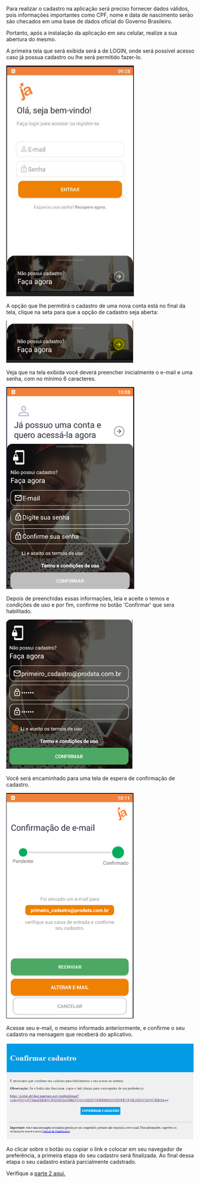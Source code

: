 Para realizar o cadastro na aplicação será preciso fornecer dados válidos, pois informações importantes como CPF, nome e data de nascimento serão são checados em uma base de dados oficial do Governo Brasileiro.

Portanto, após a instalação da aplicação em seu celular, realize a sua abertura do mesmo.

A primeira tela que será exibida será a de LOGIN, onde será possível acesso caso já possua cadastro ou lhe será permitido fazer-lo.

![image.png](/.attachments/image-8ab746c7-53f2-45f7-8da5-61b7740827cf.png)

A opção que lhe permitirá o cadastro de uma nova conta está no final da tela, clique na seta para que a opção de cadastro seja aberta:

![image.png](/.attachments/image-b605ca3b-8898-4b2a-a3ed-5170c53d00a1.png)

Veja que na tela exibida você deverá preencher inicialmente o e-mail e uma senha, com no mínimo 6 caracteres.

![image.png](/.attachments/image-fb2d6809-abe9-491e-8851-9fe250ba5a77.png)

Depois de preenchidas essas informações, leia e aceite o temos e condições de uso e por fim, confirme no botão 'Confirmar' que sera habilitado.

![image.png](/.attachments/image-8fbcd161-86bd-403c-b8aa-19d0062676d4.png)

Você será encaminhado para uma tela de espera de confirmação de cadastro.

![image.png](/.attachments/image-f8c489bc-bb9a-465b-85bd-cc2b5d89b9ab.png)


Acesse seu e-mail, o mesmo informado anteriormente, e confirme o seu cadastro na mensagem que receberá do aplicativo.

![image.png](/.attachments/image-f53e7e0d-e5d0-4d25-a2b9-a61ea6b2fed3.png)

Ao clicar sobre o botão ou copiar o link e colocar em seu navegador de preferência, a primeira etapa do seu cadastro será finalizada. Ao final dessa etapa o seu cadastro estará parcialmente cadstrado.

Verifique a [parte 2 aqui.](/ABT-%2D-app-Android/2.2-%2D-Como-realizar-o-cadastro.-Parte-2)


